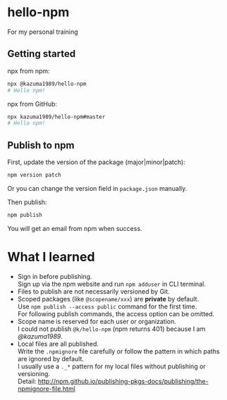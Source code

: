 # hello-npm

For my personal training

## Getting started

npx from npm:

```bash
npx @kazuma1989/hello-npm
# Hello npm!
```

npx from GitHub:

```bash
npx kazuma1989/hello-npm#master
# Hello npm!
```

## Publish to npm

First, update the version of the package (major|minor|patch):

```bash
npm version patch
```

Or you can change the version field in `package.json` manually.

Then publish:

```bash
npm publish
```

You will get an email from npm when success.

# What I learned

- Sign in before publishing.  
  Sign up via the npm website and run `npm adduser` in CLI terminal.
- Files to publish are not necessarily versioned by Git.
- Scoped packages (like `@scopename/xxx`) are **private** by default.  
  Use `npm publish --access public` command for the first time.  
  For following publish commands, the access option can be omitted.
- Scope name is reserved for each user or organization.  
  I could not publish `@k/hello-npm` (npm returns 401) because I am _@kazuma1989_.
- Local files are all published.  
  Write the `.npmignore` file carefully or follow the pattern in which paths are ignored by default.  
  I usually use a `._*` pattern for my local files without publishing or versioning.  
  Detail: http://npm.github.io/publishing-pkgs-docs/publishing/the-npmignore-file.html
